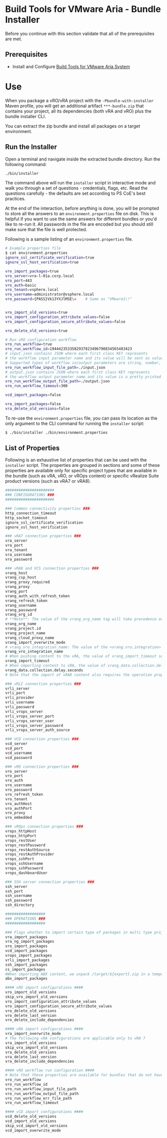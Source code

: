 # Build Tools for VMware Aria - Bundle Installer

Before you continue with this section validate that all of the prerequisites are met.
## Prerequisites
- Install and Configure [Build Tools for VMware Aria System](./setup-workstation-maven.md)

# Use

When you package a vRO/vRA project with the ```-Pbundle-with-installer``` Maven profile, you will get an additional artifact ```***-bundle.zip``` that contains your project, all its dependencies (both vRA and vRO) plus the bundle installer CLI.

You can extract the zip bundle and install all packages on a target environment.

## Run the Installer
Open a terminal and navigate inside the extracted bundle directory. Run the following command:
```bash
./bin/installer
```
The command above will run the ```installer``` script in interactive mode and walk you through a set of questions - credentials, flags, etc. Read the questions carefully - the defaults are set according to PS CoE's best practices.

At the end of the interaction, before anything is done, you will be prompted to store all the answers to an ```environment.properties``` file on disk. This is helpful if you want to use the same answers for different bundles or you'd like to re-run it. All passwords in the file are encoded but you should still make sure that the file is well protected.

Following is a sample listing of an ```environment.properties``` file.
```bash
# Example properties file
$ cat environment.properties
ignore_ssl_certificate_verification=true
ignore_ssl_host_verification=true

vro_import_packages=true
vro_server=vra-l-01a.corp.local
vro_port=443
vro_auth=basic
vro_tenant=vsphere.local
vro_username=administrator@vsphere.local
vro_password={PASS}Vk13YXJlMSE\=    # Same as "VMware1\!"


vro_import_old_versions=true
vro_import_configuration_attribute_values=false
vro_import_configuration_secure_attribute_values=false

vro_delete_old_versions=true

# Run vRO configuration workflow
vro_run_workflow=true
vro_run_workflow_id=1944423533582937823496790834565483423
# input.json contains JSON where each first class KEY represents 
# the workflow input parameter name and its value will be sent as value
# Supported types of workflow in/output parameters are string, number, boolean, Array/string
vro_run_workflow_input_file_path=./input.json
# output.json contains JSON where each first class KEY represents 
# the workflow output parameter name and its value is a pretty printed value as JSON 
vro_run_workflow_output_file_path=./output.json
vro_run_workflow_timeout=300

vcd_import_packages=false

vra_import_packages=false
vra_delete_old_versions=false
```

To re-use the ```environment.properties``` file, you can pass its location as the only argument to the CLI command for running the ```installer``` script:

```bash
$ ./bin/installer ./bin/environment.properties
```
## List of Properties

Following is an exhaustive list of properties that can be used with the ```installer``` script. The properties are grouped in sections and some of these properties are available only for specific project types that are available in the bundle (such as vRA, vRO, or vROps content) or specific vRealize Suite product versions (such as vRA7 or vRA8).
```bash
######################
### CONFIGURATIONS ###
######################

### Common connectivity properties ###
http_connection_timeout
http_socket_timeout
ignore_ssl_certificate_verification
ignore_ssl_host_verification

### vRA7 connection properties ###
vra_server
vra_port
vra_tenant
vra_username
vra_password

### vRA8 and VCS connection properties ###
vrang_host
vrang_csp_host
vrang_proxy_required
vrang_proxy  
vrang_port
vrang_auth_with_refresh_token
vrang_refresh_token
vrang_username
vrang_password
vrang_org_id
# **Note**: The value of the vrang_org_name tag will take precedence over the value of the vrang_org_id tag in case both are present (either trough settings.xml or Installer) during filtering of the cloud accounts during pull action.
vrang_org_name
vrang_project.id
vrang_project_name
vrang_cloud_proxy_name
vrang_import_overwrite_mode
# vrang_vro_integration_name: The value of the <vrang.vro.integration> is used to change the integration endpoint of Workflow Content Sources and other resources that point to that type of integration. If the property is missing a default name "embedded-VRO" will be used. Additional info in ticket IAC-419
vrang_vro_integration_name
# When pushing content to the vRA, the value of vrang_import_timeout sets the timeout (in milliseconds) for the synchronization of the content source and VRA custom forms. It can be configure via both the settings.xml and installer configuration. Ticket: IAC-440
vrang_import_timeout
# When importing content to vRA, the value of vrang_data.collection.delay.seconds sets the timeout (in seconds) for the data collection of the vRO integration in vRA in order for the import of the vRA content that depends on vRO elements to succeed. Effectively, this property sets a wait time on the importing of vRA content.
vrang_data.collection.delay.seconds
# Note that the import of vRA8 content also requires the operation property "vrang_import_overwrite_mode".

### vRLI connection properties ###
vrli_server
vrli_port
vrli_provider
vrli_username
vrli_password
vrli_vrops_server
vrli_vrops_server_port
vrli_vrops_server_user
vrli_vrops_server_password
vrli_vrops_server_auth_source

### VCD connection properties ###
vcd_server
vcd_port
vcd_username
vcd_password

### vRO connection properties ###
vro_server
vro_port
vro_auth
vro_username
vro_password
vro_refresh_token
vro_tenant
vro_authHost
vro_authPort
vro_proxy
vro_embedded

### vROps connection properties ###
vrops_httpHost
vrops_httpPort
vrops_restUser
vrops_restPassword
vrops_restAuthSource
vrops_restAuthProvider
vrops_sshPort
vrops_sshUsername
vrops_sshPassword
vrops_dashboardUser

### SSH server connection properties ###
ssh_server
ssh_port
ssh_username
ssh_password
ssh_directory

##################
### OPERATIONS ###
##################

### Flags whether to import certain type of packages in multi type project ###
vra_import_packages
vra_ng_import_packages
vro_import_packages
vcd_import_packages
vrops_import_packages
vrli_import_packages
ssh_import_packages
cs_import_packages
#When importing ABX content, we unpack /target/${export}.zip in a temporary folder and unpack all the abx modules then they are iteratively imported.	IAC-512
abx_import_packages

#### vRO import configurations ####
vro_import_old_versions
skip_vro_import_old_versions
vro_import_configuration_attribute_values
vro_import_configuration_secure_attribute_values
vro_delete_old_versions
vro_delete_last_version
vro_delete_include_dependencies

#### vRA import configurations ####
vra_import_overwrite_mode
# The following vRA configurations are applicable only to vRA 7
vra_import_old_versions
skip_vra_import_old_versions
vra_delete_old_versions
vra_delete_last_version
vra_delete_include_dependencies

#### vRO workflow run configuration ####
# Note that these properties are available for bundles that do not have vRO content as well.
vro_run_workflow
vro_run_workflow_id
vro_run_workflow_input_file_path
vro_run_workflow_output_file_path
vro_run_workflow_err_file_path
vro_run_workflow_timeout

#### vCD import configurations ####
vcd_delete_old_versions
vcd_import_old_versions
skip_vcd_import_old_versions
vcd_import_overwrite_mode

```

